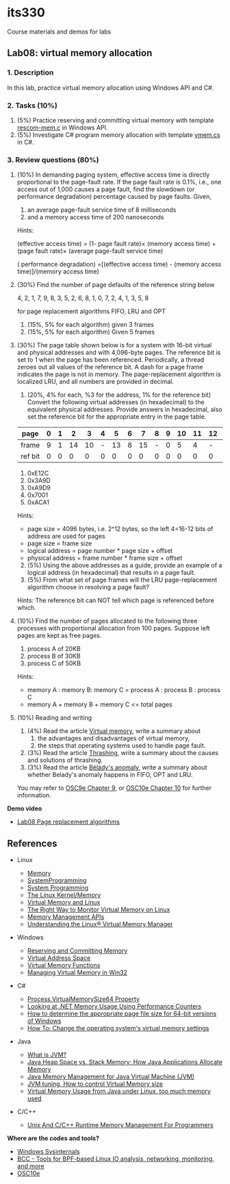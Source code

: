 # its330
Course materials and demos for labs

## Lab08: virtual memory allocation

### 1. Description

In this lab, practice virtual memory allocation using Windows API and C#.

### 2. Tasks (10%)

1. (5%) Practice reserving and committing virtual memory with template [rescom-mem.c](./code/win/rescom-mem.c) in Windows API.
2. (5%) Investigate C# program memory allocation with template [vmem.cs](./code/cs/vmem.cs) in C#.

### 3. Review questions (80%)
1. (10%) In demanding paging system, effective access time is directly proportional to the page-fault rate. If the page fault rate is 0.1%, i.e., one access out of 1,000 causes a page fault, find the slowdown (or performance degradation) percentage caused by page faults. Given,
   1. an average page-fault service time of 8 milliseconds
   2. and a memory access time of 200 nanoseconds

   Hints:

   (effective access time) = (1- page fault rate)× (memory access time) + (page fault rate)× (average page-fault service time)

   ( performance degradation) =[(effective access time) - (memory access time)]/(memory access time)
2. (30%) Find the number of page defaults of the reference string below

   4, 2, 1, 7, 9, 8, 3, 5, 2, 6, 8, 1, 0, 7, 2, 4, 1, 3, 5, 8

   for page replacement algorithms FIFO, LRU and OPT 
   1. (15%, 5% for each algorithm) given 3 frames
   2. (15%, 5% for each algorithm) Given 5 frames
3. (30%) The page table shown below is for a system with 16-bit virtual and physical addresses and with 4,096-byte pages. The reference bit is set to 1 when the page has been referenced. Periodically, a thread zeroes out all values of the reference bit. A dash for a page frame indicates the page is not in memory. The page-replacement algorithm is localized LRU, and all numbers are provided in decimal.
   1. (20%, 4% for each, %3 for the address, 1% for the reference bit) Convert the following virtual addresses (in hexadecimal) to the equivalent physical addresses. Provide answers in hexadecimal, also set the reference bit for the appropriate entry in the page table.

    |page | 0 | 1 | 2 | 3 | 4 | 5 | 6 | 7 | 8 | 9 | 10 | 11 | 12 | 13 | 14 | 15 |
    | - | - | - | - | - | - | - | - | - | - | - | - | - | - | - | - | - |
    |frame | 9 | 1 | 14 | 10 |  - | 13 | 8 | 15 | - | 0 | 5 | 4 | - | - | 3 | 2 |
    |ref bit | 0 | 0 | 0 | 0 | 0 | 0 | 0 | 0 | 0 | 0 | 0 | 0 | 0 | 0 | 0 | 0 |

      1. 0xE12C 
      2. 0x3A9D 
      3. 0xA9D9 
      4. 0x7001 
      5. 0xACA1

      Hints: 
      * page size = 4096 bytes, i.e. 2^12 bytes, so the left 4=16-12 bits of address are used for pages
      * page size = frame size
      * logical address = page number * page size + offset
      * physical address = frame number * frame size + offset

   2. (5%) Using the above addresses as a guide, provide an example of a logical address (in hexadecimal) that results in a page fault.
   3. (5%) From what set of page frames will the LRU page-replacement algorithm choose in resolving a page fault?

   Hints:
   The reference bit can NOT tell which page is referenced before which.

4. (10%) Find the number of pages allocated to the following three processes with proportional allocation from 100 pages. Suppose left pages are kept as free pages.
   1. process A of 20KB
   2. process B of 30KB
   3. process C of 50KB

   Hints:
   * memory A : memory B: memory C = process A : process B : process C
   * memory A + memory B + memory C <= total pages

5. (10%) Reading and writing
   1. (4%) Read the article [Virtual memory](https://en.wikipedia.org/wiki/Virtual_memory), write a summary about 
      1. the advantages and disadvantages of virtual memory, 
      2. the steps that operating systems used to handle page fault.
   2. (3%) Read the article [Thrashing](https://en.wikipedia.org/wiki/Thrashing_(computer_science)), write a summary about the causes and solutions of thrashing.
   3. (3%) Read the article [Bélády's anomaly](https://en.wikipedia.org/wiki/B%C3%A9l%C3%A1dy%27s_anomaly), write a summary about whether Belady's anomaly happens in FIFO, OPT and LRU.

   You may refer to [OSC9e Chapter 9](https://www.os-book.com/OS9/slide-dir/index.html), or [OSC10e Chapter 10](https://www.os-book.com/OS10/slide-dir/index.html) for further information.

**Demo video**

* [Lab08 Page replacement algorithms](https://youtu.be/ufktq7cHbd8)


## References

* Linux
  * [Memory](https://www.win.tue.nl/~aeb/linux/lk/lk-9.html)
  * [SystemProgramming](https://github.com/angrave/SystemProgramming/wiki)
  * [System Programming](http://cs241.cs.illinois.edu/coursebook/index.html)
  * [The Linux Kernel/Memory](https://en.wikibooks.org/wiki/The\_Linux\_Kernel/Memory)
  * [Virtual Memory and Linux](https://elinux.org/images/b/b0/Introduction\_to\_Memory\_Management\_in\_Linux\.pdf)
  * [The Right Way to Monitor Virtual Memory on Linux](https://www.logicmonitor.com/blog/the-right-way-to-monitor-virtual-memory-on-linux)
  * [Memory Management APIs](https://www.kernel.org/doc/html/latest/core-api/mm-api.html)
  * [Understanding the Linux® Virtual Memory Manager](https://pdos.csail.mit.edu/~sbw/links/gorman\_book.pdf)

* Windows
  * [Reserving and Committing Memory](https://docs.microsoft.com/en-us/windows/win32/memory/reserving-and-committing-memory)
  * [Virtual Address Space](https://docs.microsoft.com/en-us/windows/win32/memory/virtual-address-space)
  * [Virtual Memory Functions](https://docs.microsoft.com/en-us/windows/win32/memory/virtual-memory-functions)
  * [Managing Virtual Memory in Win32](https://www.labri.fr/perso/betrema/winnt/virtmm.html)

* C#
  * [Process.VirtualMemorySize64 Property](https://docs.microsoft.com/en-us/dotnet/api/system.diagnostics.process.virtualmemorysize64?view=netframework-4.8)
  * [Looking at .NET Memory Usage Using Performance Counters](https://csharp.2000things.com/tag/virtual-memory/)
  * [How to determine the appropriate page file size for 64-bit versions of Windows](https://docs.microsoft.com/en-us/windows/client-management/determine-appropriate-page-file-size)
  * [How To: Change the operating system's virtual memory settings](https://support.esri.com/en/technical-article/000002245)
* Java
  * [What is JVM?](http://www.javachain.com/core-java/java-virtual-memory/)
  * [Java Heap Space vs. Stack Memory: How Java Applications Allocate Memory](https://stackify.com/java-heap-vs-stack/)
  * [Java Memory Management for Java Virtual Machine (JVM)](https://betsol.com/java-memory-management-for-java-virtual-machine-jvm/)
  * [JVM tuning, How to control Virtual Memory size](https://liferay.dev/forums/-/message_boards/message/4680640)
  * [Virtual Memory Usage from Java under Linux, too much memory used](https://stackoverflow.com/questions/561245/virtual-memory-usage-from-java-under-linux-too-much-memory-used)

* C/C++
  * [Unix And C/C++ Runtime Memory Management For Programmers](https://scis.uohyd.ac.in/~atulcs/COOS/linux-internals/memory-management.html)



**Where are the codes and tools?**
* [Windows Sysinternals](https://docs.microsoft.com/en-us/sysinternals/)
* [BCC - Tools for BPF-based Linux IO analysis, networking, monitoring, and more](https://github.com/iovisor/bcc)
* [OSC10e](https://github.com/greggagne/osc10e)






